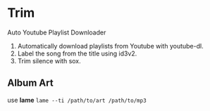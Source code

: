 # Trim

Auto Youtube Playlist Downloader
1. Automatically download playlists from Youtube with youtube-dl.
2. Label the song from the title using id3v2.
3. Trim silence with sox.

## Album Art
use **lame**
`lame --ti /path/to/art /path/to/mp3`
